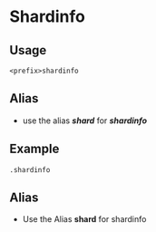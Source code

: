 # Shardinfo

## Usage

`<prefix>shardinfo`

## Alias

* use the alias _**shard**_ for _**shardinfo**_

## Example

```text
.shardinfo
```

## Alias

* Use the Alias **shard**  for shardinfo

